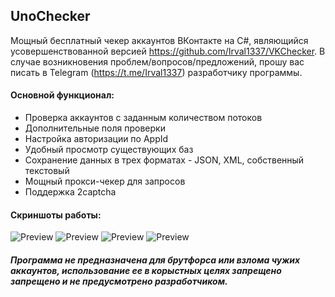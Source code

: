 ## UnoChecker
Мощный бесплатный чекер аккаунтов ВКонтакте на C#, являющийся усовершенствованной версией https://github.com/Irval1337/VKChecker. В случае возникновения проблем/вопросов/предложений, прошу вас писать в Telegram (https://t.me/Irval1337) разработчику программы.

#### Основной функционал:
- Проверка аккаунтов с заданным количеством потоков
- Дополнительные поля проверки
- Настройка авторизации по AppId
- Удобный просмотр существующих баз
- Сохранение данных в трех форматах - JSON, XML, собственный текстовый
- Мощный прокси-чекер для запросов
- Поддержка 2captcha

#### Скриншоты работы:
![Preview](https://i.imgur.com/tbe7XFC.jpeg)
![Preview](https://i.imgur.com/ZZGMK75.jpg)
![Preview](https://i.imgur.com/Wol449t.jpg)
![Preview](https://i.imgur.com/phnw3H4.jpg)
##### Программа не предназначена для брутфорса или взлома чужих аккаунтов, использование ее в корыстных целях запрещено запрещено и не предусмотрено разработчиком.
